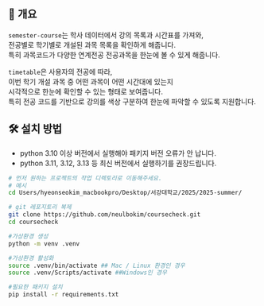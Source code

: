 ## 📌 개요
`semester-course`는 학사 데이터에서 강의 목록과 시간표를 가져와, <br>
전공별로 학기별로 개설된 과목 목록을 확인하게 해줍니다.<br>
특히 과목코드가 다양한 연계전공 전공과목을 한눈에 볼 수 있게 해줍니다.

`timetable`은 사용자의 전공에 따라,<br>
이번 학기 개설 과목 중 어떤 과목이 어떤 시간대에 있는지 <br>
시각적으로 한눈에 확인할 수 있는 형태로 보여줍니다.  <br>
특히 전공 코드를 기반으로 강의를 색상 구분하여 한눈에 파악할 수 있도록 지원합니다.<br>

## 🛠 설치 방법
* python 3.10 이상 버전에서 실행해야 패키지 버전 오류가 안 납니다.
* python 3.11, 3.12, 3.13 등 최신 버전에서 실행하기를 권장드립니다.

```bash
# 먼저 원하는 프로젝트의 작업 디렉토리로 이동해주세요. 
# 예시
cd Users/hyeonseokim_macbookpro/Desktop/서강대학교/2025/2025-summer/

# git 레포지토리 복제
git clone https://github.com/neulbokim/coursecheck.git
cd coursecheck

#가상환경 생성
python -m venv .venv

#가상환경 활성화
source .venv/bin/activate ## Mac / Linux 환경인 경우
source .venv/Scripts/activate ##Windows인 경우

#필요한 패키지 설치
pip install -r requirements.txt
```